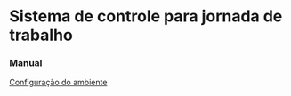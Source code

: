 # Sistema de controle para jornada de trabalho
### Manual
[Configuração do ambiente](https://github.com/Api2SemestreFatec/apifatec0123/wiki/Manual-de-configura%C3%A7%C3%A3o-do-ambiente)
